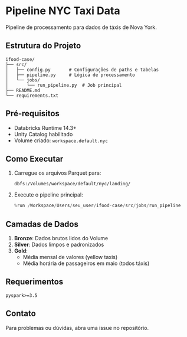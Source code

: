 # Pipeline NYC Taxi Data

Pipeline de processamento para dados de táxis de Nova York.

## Estrutura do Projeto

```
ifood-case/
├── src/
│   ├── config.py       # Configurações de paths e tabelas
│   ├── pipeline.py     # Lógica de processamento
│   └── jobs/
│       └── run_pipeline.py  # Job principal
├── README.md
└── requirements.txt
```

## Pré-requisitos

- Databricks Runtime 14.3+
- Unity Catalog habilitado
- Volume criado: `workspace.default.nyc`

## Como Executar

1. Carregue os arquivos Parquet para:
   ```
   dbfs:/Volumes/workspace/default/nyc/landing/
   ```

2. Execute o pipeline principal:
   ```python
   %run /Workspace/Users/seu_user/ifood-case/src/jobs/run_pipeline
   ```

## Camadas de Dados

1. **Bronze**: Dados brutos lidos do Volume
2. **Silver**: Dados limpos e padronizados
3. **Gold**: 
   - Média mensal de valores (yellow taxis)
   - Média horária de passageiros em maio (todos táxis)

## Requerimentos

```text
pyspark>=3.5
```

## Contato

Para problemas ou dúvidas, abra uma issue no repositório.